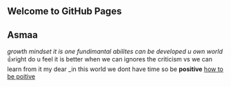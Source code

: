 ## Welcome to GitHub Pages
## Asmaa
*growth mindset it is one fundimantal abilites can be developed u own world* :+1:right 
do u feel it is better when we can
 ignores the criticism  vs we can
 learn from it 
 my dear
_in this world we dont have time so be 
**positive** 
[how to be poitive](https://www.google.com/search?q=how+to+be+positive&rlz=1C1CHZL_enJO873JO873&oq=ho+to+be+posti&aqs=chrome.1.69i57j0l5.8300j0j7&sourceid=chrome&ie=UTF-8)
